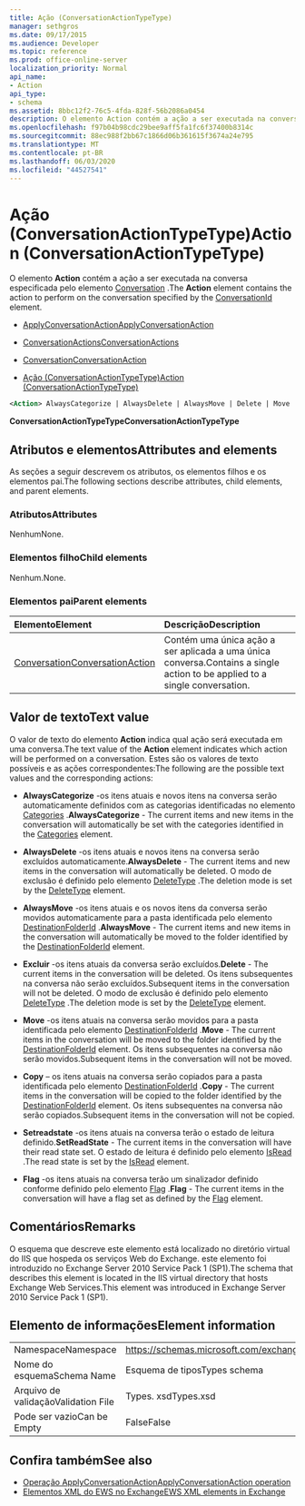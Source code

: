 ```yaml
---
title: Ação (ConversationActionTypeType)
manager: sethgros
ms.date: 09/17/2015
ms.audience: Developer
ms.topic: reference
ms.prod: office-online-server
localization_priority: Normal
api_name:
- Action
api_type:
- schema
ms.assetid: 8bbc12f2-76c5-4fda-828f-56b2086a0454
description: O elemento Action contém a ação a ser executada na conversa especificada pelo elemento CONVERSATION.
ms.openlocfilehash: f97b04b98cdc29bee9aff5fa1fc6f37400b8314c
ms.sourcegitcommit: 88ec988f2bb67c1866d06b361615f3674a24e795
ms.translationtype: MT
ms.contentlocale: pt-BR
ms.lasthandoff: 06/03/2020
ms.locfileid: "44527541"
---
```

# <a name="action-conversationactiontypetype"></a><span data-ttu-id="58163-103">Ação (ConversationActionTypeType)</span><span class="sxs-lookup"><span data-stu-id="58163-103">Action (ConversationActionTypeType)</span></span>

<span data-ttu-id="58163-104">O elemento **Action** contém a ação a ser executada na conversa especificada pelo elemento [Conversation](conversationid.md) .</span><span class="sxs-lookup"><span data-stu-id="58163-104">The **Action** element contains the action to perform on the conversation specified by the [ConversationId](conversationid.md) element.</span></span> 
  
- [<span data-ttu-id="58163-105">ApplyConversationAction</span><span class="sxs-lookup"><span data-stu-id="58163-105">ApplyConversationAction</span></span>](applyconversationaction.md)
  
- [<span data-ttu-id="58163-106">ConversationActions</span><span class="sxs-lookup"><span data-stu-id="58163-106">ConversationActions</span></span>](conversationactions.md)
  
- [<span data-ttu-id="58163-107">Conversation</span><span class="sxs-lookup"><span data-stu-id="58163-107">ConversationAction</span></span>](conversationaction.md)
  
- [<span data-ttu-id="58163-108">Ação (ConversationActionTypeType)</span><span class="sxs-lookup"><span data-stu-id="58163-108">Action (ConversationActionTypeType)</span></span>](action-conversationactiontypetype.md)
  
```XML
<Action> AlwaysCategorize | AlwaysDelete | AlwaysMove | Delete | Move | Copy | SetReadState </Action>
```

 <span data-ttu-id="58163-109">**ConversationActionTypeType**</span><span class="sxs-lookup"><span data-stu-id="58163-109">**ConversationActionTypeType**</span></span>
## <a name="attributes-and-elements"></a><span data-ttu-id="58163-110">Atributos e elementos</span><span class="sxs-lookup"><span data-stu-id="58163-110">Attributes and elements</span></span>

<span data-ttu-id="58163-111">As seções a seguir descrevem os atributos, os elementos filhos e os elementos pai.</span><span class="sxs-lookup"><span data-stu-id="58163-111">The following sections describe attributes, child elements, and parent elements.</span></span>
  
### <a name="attributes"></a><span data-ttu-id="58163-112">Atributos</span><span class="sxs-lookup"><span data-stu-id="58163-112">Attributes</span></span>

<span data-ttu-id="58163-113">Nenhum</span><span class="sxs-lookup"><span data-stu-id="58163-113">None.</span></span>
  
### <a name="child-elements"></a><span data-ttu-id="58163-114">Elementos filho</span><span class="sxs-lookup"><span data-stu-id="58163-114">Child elements</span></span>

<span data-ttu-id="58163-115">Nenhum.</span><span class="sxs-lookup"><span data-stu-id="58163-115">None.</span></span>
  
### <a name="parent-elements"></a><span data-ttu-id="58163-116">Elementos pai</span><span class="sxs-lookup"><span data-stu-id="58163-116">Parent elements</span></span>

|<span data-ttu-id="58163-117">**Elemento**</span><span class="sxs-lookup"><span data-stu-id="58163-117">**Element**</span></span>|<span data-ttu-id="58163-118">**Descrição**</span><span class="sxs-lookup"><span data-stu-id="58163-118">**Description**</span></span>|
|:-----|:-----|
|[<span data-ttu-id="58163-119">Conversation</span><span class="sxs-lookup"><span data-stu-id="58163-119">ConversationAction</span></span>](conversationaction.md) <br/> |<span data-ttu-id="58163-120">Contém uma única ação a ser aplicada a uma única conversa.</span><span class="sxs-lookup"><span data-stu-id="58163-120">Contains a single action to be applied to a single conversation.</span></span>  <br/> |
   
## <a name="text-value"></a><span data-ttu-id="58163-121">Valor de texto</span><span class="sxs-lookup"><span data-stu-id="58163-121">Text value</span></span>

<span data-ttu-id="58163-122">O valor de texto do elemento **Action** indica qual ação será executada em uma conversa.</span><span class="sxs-lookup"><span data-stu-id="58163-122">The text value of the **Action** element indicates which action will be performed on a conversation.</span></span> <span data-ttu-id="58163-123">Estes são os valores de texto possíveis e as ações correspondentes:</span><span class="sxs-lookup"><span data-stu-id="58163-123">The following are the possible text values and the corresponding actions:</span></span> 
  
- <span data-ttu-id="58163-124">**AlwaysCategorize** -os itens atuais e novos itens na conversa serão automaticamente definidos com as categorias identificadas no elemento [Categories](categories-ex15websvcsotherref.md) .</span><span class="sxs-lookup"><span data-stu-id="58163-124">**AlwaysCategorize** - The current items and new items in the conversation will automatically be set with the categories identified in the [Categories](categories-ex15websvcsotherref.md) element.</span></span> 
    
- <span data-ttu-id="58163-125">**AlwaysDelete** -os itens atuais e novos itens na conversa serão excluídos automaticamente.</span><span class="sxs-lookup"><span data-stu-id="58163-125">**AlwaysDelete** - The current items and new items in the conversation will automatically be deleted.</span></span> <span data-ttu-id="58163-126">O modo de exclusão é definido pelo elemento [DeleteType](deletetype.md) .</span><span class="sxs-lookup"><span data-stu-id="58163-126">The deletion mode is set by the [DeleteType](deletetype.md) element.</span></span> 
    
- <span data-ttu-id="58163-127">**AlwaysMove** -os itens atuais e os novos itens da conversa serão movidos automaticamente para a pasta identificada pelo elemento [DestinationFolderId](destinationfolderid.md) .</span><span class="sxs-lookup"><span data-stu-id="58163-127">**AlwaysMove** - The current items and new items in the conversation will automatically be moved to the folder identified by the [DestinationFolderId](destinationfolderid.md) element.</span></span> 
    
- <span data-ttu-id="58163-128">**Excluir** -os itens atuais da conversa serão excluídos.</span><span class="sxs-lookup"><span data-stu-id="58163-128">**Delete** - The current items in the conversation will be deleted.</span></span> <span data-ttu-id="58163-129">Os itens subsequentes na conversa não serão excluídos.</span><span class="sxs-lookup"><span data-stu-id="58163-129">Subsequent items in the conversation will not be deleted.</span></span> <span data-ttu-id="58163-130">O modo de exclusão é definido pelo elemento [DeleteType](deletetype.md) .</span><span class="sxs-lookup"><span data-stu-id="58163-130">The deletion mode is set by the [DeleteType](deletetype.md) element.</span></span> 
    
- <span data-ttu-id="58163-131">**Move** -os itens atuais na conversa serão movidos para a pasta identificada pelo elemento [DestinationFolderId](destinationfolderid.md) .</span><span class="sxs-lookup"><span data-stu-id="58163-131">**Move** - The current items in the conversation will be moved to the folder identified by the [DestinationFolderId](destinationfolderid.md) element.</span></span> <span data-ttu-id="58163-132">Os itens subsequentes na conversa não serão movidos.</span><span class="sxs-lookup"><span data-stu-id="58163-132">Subsequent items in the conversation will not be moved.</span></span> 
    
- <span data-ttu-id="58163-133">**Copy** – os itens atuais na conversa serão copiados para a pasta identificada pelo elemento [DestinationFolderId](destinationfolderid.md) .</span><span class="sxs-lookup"><span data-stu-id="58163-133">**Copy** - The current items in the conversation will be copied to the folder identified by the [DestinationFolderId](destinationfolderid.md) element.</span></span> <span data-ttu-id="58163-134">Os itens subsequentes na conversa não serão copiados.</span><span class="sxs-lookup"><span data-stu-id="58163-134">Subsequent items in the conversation will not be copied.</span></span> 
    
- <span data-ttu-id="58163-135">**Setreadstate** -os itens atuais na conversa terão o estado de leitura definido.</span><span class="sxs-lookup"><span data-stu-id="58163-135">**SetReadState** - The current items in the conversation will have their read state set.</span></span> <span data-ttu-id="58163-136">O estado de leitura é definido pelo elemento [IsRead](isread.md) .</span><span class="sxs-lookup"><span data-stu-id="58163-136">The read state is set by the [IsRead](isread.md) element.</span></span> 
    
- <span data-ttu-id="58163-137">**Flag** -os itens atuais na conversa terão um sinalizador definido conforme definido pelo elemento [Flag](flag.md) .</span><span class="sxs-lookup"><span data-stu-id="58163-137">**Flag** - The current items in the conversation will have a flag set as defined by the [Flag](flag.md) element.</span></span> 
    
## <a name="remarks"></a><span data-ttu-id="58163-138">Comentários</span><span class="sxs-lookup"><span data-stu-id="58163-138">Remarks</span></span>

<span data-ttu-id="58163-139">O esquema que descreve este elemento está localizado no diretório virtual do IIS que hospeda os serviços Web do Exchange. este elemento foi introduzido no Exchange Server 2010 Service Pack 1 (SP1).</span><span class="sxs-lookup"><span data-stu-id="58163-139">The schema that describes this element is located in the IIS virtual directory that hosts Exchange Web Services.This element was introduced in Exchange Server 2010 Service Pack 1 (SP1).</span></span>
  
## <a name="element-information"></a><span data-ttu-id="58163-140">Elemento de informações</span><span class="sxs-lookup"><span data-stu-id="58163-140">Element information</span></span>

|||
|:-----|:-----|
|<span data-ttu-id="58163-141">Namespace</span><span class="sxs-lookup"><span data-stu-id="58163-141">Namespace</span></span>  <br/> |https://schemas.microsoft.com/exchange/services/2006/types  <br/> |
|<span data-ttu-id="58163-142">Nome do esquema</span><span class="sxs-lookup"><span data-stu-id="58163-142">Schema Name</span></span>  <br/> |<span data-ttu-id="58163-143">Esquema de tipos</span><span class="sxs-lookup"><span data-stu-id="58163-143">Types schema</span></span>  <br/> |
|<span data-ttu-id="58163-144">Arquivo de validação</span><span class="sxs-lookup"><span data-stu-id="58163-144">Validation File</span></span>  <br/> |<span data-ttu-id="58163-145">Types. xsd</span><span class="sxs-lookup"><span data-stu-id="58163-145">Types.xsd</span></span>  <br/> |
|<span data-ttu-id="58163-146">Pode ser vazio</span><span class="sxs-lookup"><span data-stu-id="58163-146">Can be Empty</span></span>  <br/> |<span data-ttu-id="58163-147">False</span><span class="sxs-lookup"><span data-stu-id="58163-147">False</span></span>  <br/> |
   
## <a name="see-also"></a><span data-ttu-id="58163-148">Confira também</span><span class="sxs-lookup"><span data-stu-id="58163-148">See also</span></span>

- [<span data-ttu-id="58163-149">Operação ApplyConversationAction</span><span class="sxs-lookup"><span data-stu-id="58163-149">ApplyConversationAction operation</span></span>](applyconversationaction-operation.md)
- [<span data-ttu-id="58163-150">Elementos XML do EWS no Exchange</span><span class="sxs-lookup"><span data-stu-id="58163-150">EWS XML elements in Exchange</span></span>](ews-xml-elements-in-exchange.md)

